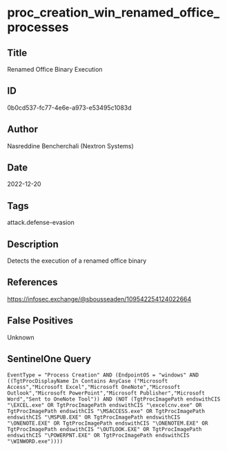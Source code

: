 # proc_creation_win_renamed_office_processes

## Title
Renamed Office Binary Execution

## ID
0b0cd537-fc77-4e6e-a973-e53495c1083d

## Author
Nasreddine Bencherchali (Nextron Systems)

## Date
2022-12-20

## Tags
attack.defense-evasion

## Description
Detects the execution of a renamed office binary

## References
https://infosec.exchange/@sbousseaden/109542254124022664

## False Positives
Unknown

## SentinelOne Query
```
EventType = "Process Creation" AND (EndpointOS = "windows" AND ((TgtProcDisplayName In Contains AnyCase ("Microsoft Access","Microsoft Excel","Microsoft OneNote","Microsoft Outlook","Microsoft PowerPoint","Microsoft Publisher","Microsoft Word","Sent to OneNote Tool")) AND (NOT (TgtProcImagePath endswithCIS "\EXCEL.exe" OR TgtProcImagePath endswithCIS "\excelcnv.exe" OR TgtProcImagePath endswithCIS "\MSACCESS.exe" OR TgtProcImagePath endswithCIS "\MSPUB.EXE" OR TgtProcImagePath endswithCIS "\ONENOTE.EXE" OR TgtProcImagePath endswithCIS "\ONENOTEM.EXE" OR TgtProcImagePath endswithCIS "\OUTLOOK.EXE" OR TgtProcImagePath endswithCIS "\POWERPNT.EXE" OR TgtProcImagePath endswithCIS "\WINWORD.exe"))))

```